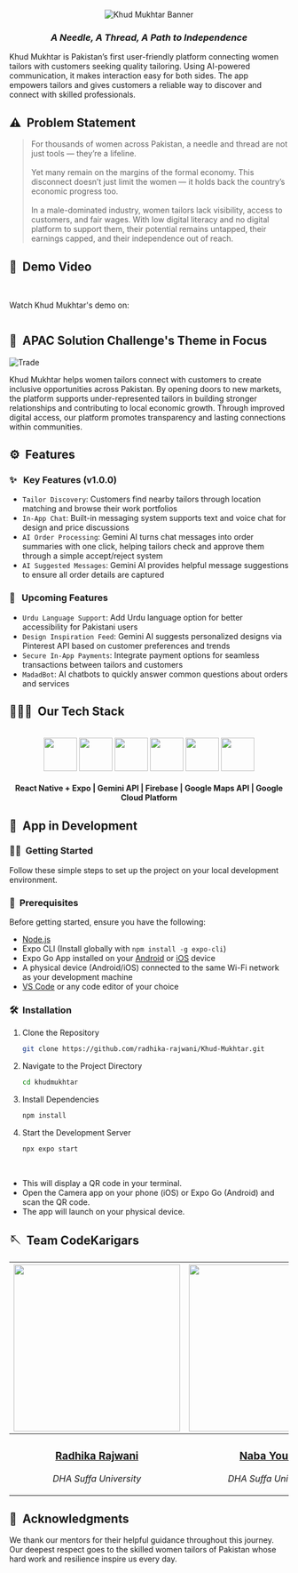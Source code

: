 <br>
<div align="center">
    <div >
        <img src="https://i.postimg.cc/pTv0RnPK/khud-mukhtar-banner.png" alt="Khud Mukhtar Banner"/>
    </div>
    <div>
         <h3><i>A Needle, A Thread, A Path to Independence</i></h3>
    </div>      
</div>

Khud Mukhtar is Pakistan’s first user-friendly platform connecting women tailors with customers seeking quality tailoring. Using AI-powered communication, it makes interaction easy for both sides. The app empowers tailors and gives customers a reliable way to discover and connect with skilled professionals.

## ⚠️ &nbsp;Problem Statement

<blockquote>
For thousands of women across Pakistan, a needle and thread are not just tools — they’re a lifeline. <br><br> Yet many remain on the margins of the formal economy.  
This disconnect doesn’t just limit the women — it holds back the country’s economic progress too.  
<br><br>
In a male-dominated industry, women tailors lack visibility, access to customers, and fair wages. With low digital literacy and no digital platform to support them, their potential remains untapped, their earnings capped, and their independence out of reach.

</blockquote>

## 🎥 &nbsp;Demo Video

<div style="text-align: center;">
    <a href="">
<!--         <img src="" style="width: 80%; height: 80%;"/> -->
    </a>
</div>

<br>

Watch Khud Mukhtar's demo on: 

<a href="">
    <img src="https://img.shields.io/badge/YouTube-%23FF0000.svg?style=for-the-badge&logo=YouTube&logoColor=white" alt=""/>
</a>

## 🎯 &nbsp;APAC Solution Challenge's Theme in Focus

![Trade](https://i.postimg.cc/wj7CLKC7/trade.png)

Khud Mukhtar helps women tailors connect with customers to create inclusive opportunities across Pakistan. By opening doors to new markets, the platform supports under-represented tailors in building stronger relationships and contributing to local economic growth. Through improved digital access, our platform promotes transparency and lasting connections within communities.
 
## ⚙️ &nbsp;Features

### ✨ &nbsp; Key Features (v1.0.0)

- `Tailor Discovery`: Customers find nearby tailors through location matching and browse their work portfolios
- `In-App Chat`: Built-in messaging system supports text and voice chat for design and price discussions
- `AI Order Processing`: Gemini AI turns chat messages into order summaries with one click, helping tailors check and approve them through a simple accept/reject system
- `AI Suggested Messages`: Gemini AI provides helpful message suggestions to ensure all order details are captured

### 🚀 &nbsp; Upcoming Features

- `Urdu Language Support`: Add Urdu language option for better accessibility for Pakistani users
- `Design Inspiration Feed`: Gemini AI suggests personalized designs via Pinterest API based on customer preferences and trends
- `Secure In-App Payments`: Integrate payment options for seamless transactions between tailors and customers
- `MadadBot`: AI chatbots to quickly answer common questions about orders and services

## 👨🏻‍💻 &nbsp;Our Tech Stack

<br>
<div align="center">
<img src="https://i.postimg.cc/vHR53jQS/react.png" height="60"/>
<img src="https://i.postimg.cc/hjfV5RzN/expo.png" height="60"/>
<img src="https://i.postimg.cc/vTnfG7vz/gemini.png" height="60"/>
<img src="https://i.postimg.cc/V6pXyZXv/firebase.png" height="60"/>
<img src="https://i.postimg.cc/jqnz6Kr7/google-maps.png" height="60"/>
<img src="https://i.postimg.cc/1zWpB3tp/gcp.png" height="60"/>
</div>

<div align="center">
  <h4>React Native + Expo | Gemini API | Firebase | Google Maps API | Google Cloud Platform</h4>
</div>

## 🚧 &nbsp;App in Development  

### 🏃‍♀️ &nbsp;Getting Started

Follow these simple steps to set up the project on your local development environment.

### 📝 &nbsp;Prerequisites

Before getting started, ensure you have the following:

- [Node.js](https://nodejs.org/en)
- Expo CLI (Install globally with `npm install -g expo-cli`)
- Expo Go App installed on your [Android](https://play.google.com/store/apps/details?id=host.exp.exponent) or [iOS](https://apps.apple.com/app/expo-go/id982107779) device
- A physical device (Android/iOS) connected to the same Wi-Fi network as your development machine
- [VS Code](https://code.visualstudio.com) or any code editor of your choice

### 🛠️ &nbsp;Installation

1. Clone the Repository

   ```bash
   git clone https://github.com/radhika-rajwani/Khud-Mukhtar.git
   ```

2. Navigate to the Project Directory

   ```bash
   cd khudmukhtar
   ```

3. Install Dependencies

   ```bash
   npm install
   ```

4. Start the Development Server

   ```bash
   npx expo start
   ```

<br> 

- This will display a QR code in your terminal.
- Open the Camera app on your phone (iOS) or Expo Go (Android) and scan the QR code.
- The app will launch on your physical device.

## 🪡 &nbsp;Team CodeKarigars

| <a href="https://github.com/radhika-rajwani"><img width="300px" src="https://i.postimg.cc/yxDZW2dn/radhika-rajwani.png" alt=""/></a> | <a href="https://github.com/nabayousuf27"><img width="300px" src="https://i.postimg.cc/YqTvD4sn/naba-yousuf.png" alt=""/></a> | <a href="https://github.com/sualehajunaid8"><img width="300px" src="https://i.postimg.cc/vZ9cJYRQ/sualeha-junaid.png" alt=""/></a> | <a href="https://github.com/MahnoorAhmed-Dev"><img width="300px" src="https://i.postimg.cc/g0WndCd3/mahnoor-ahmed.png" alt=""/></a> |
| ---------------------------------------------------------------------------------------------------------------------------------------------------------------------------------------------------------------------------------- | ----------------------------------------------------------------------------------------------------------------------------------------------------------------------------------------------------------------------------------- | -------------------------------------------------------------------------------------------------------------------------------------------------------------------------------------------------------------------------- | ----------------------------------------------------------------------------------------------------------------------------------------------------------------------------------------------------------------------------- |
| <div align="center"><h3><b><a href="https://github.com/radhika-rajwani">Radhika Rajwani</a></b></h3><p><i>DHA Suffa University</i></p></div>                                                                               | <div align="center"><h3><b><a href="https://github.com/nabayousuf27">Naba Yousuf</a></b></h3></a><p><i>DHA Suffa University</i></p></div>                                                                          | <div align="center"><h3><b><a href="https://github.com/sualehajunaid8">Sualeha Junaid</a></b></h3></a><p><i>DHA Suffa University</i></p></div></a>                                                               | <div align="center"><h3><b><a href="https://github.com/MahnoorAhmed-Dev">Mahnoor Ahmed</a></b></h3></a><p><i>DHA Suffa University</i></p></div>

## 🙌 &nbsp;Acknowledgments

We thank our mentors for their helpful guidance throughout this journey. Our deepest respect goes to the skilled women tailors of Pakistan whose hard work and resilience inspire us every day.
